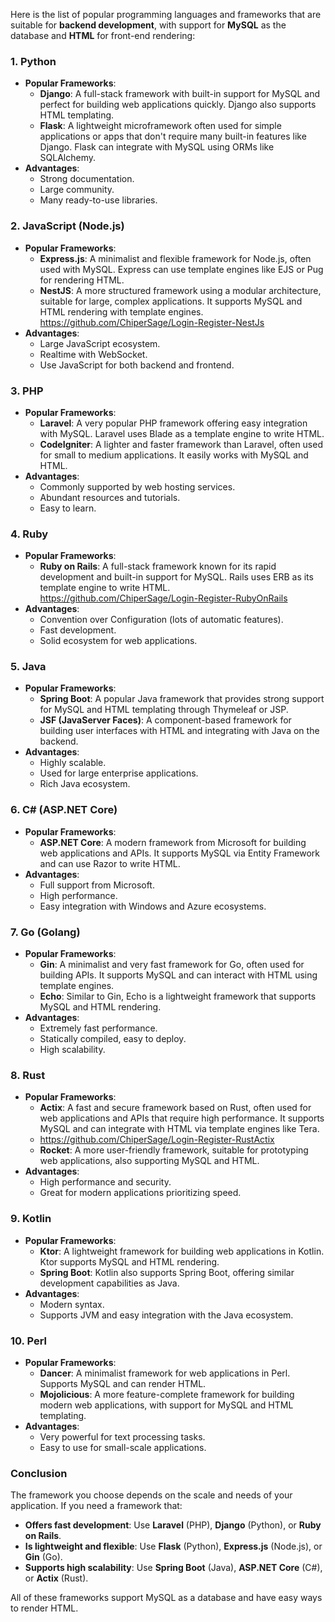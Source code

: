 Here is the list of popular programming languages and frameworks that are suitable for **backend development**, with support for **MySQL** as the database and **HTML** for front-end rendering:

### 1. **Python**
   - **Popular Frameworks**:
     - **Django**: A full-stack framework with built-in support for MySQL and perfect for building web applications quickly. Django also supports HTML templating.
     - **Flask**: A lightweight microframework often used for simple applications or apps that don't require many built-in features like Django. Flask can integrate with MySQL using ORMs like SQLAlchemy.
   - **Advantages**: 
     - Strong documentation.
     - Large community.
     - Many ready-to-use libraries.

### 2. **JavaScript (Node.js)**
   - **Popular Frameworks**:
     - **Express.js**: A minimalist and flexible framework for Node.js, often used with MySQL. Express can use template engines like EJS or Pug for rendering HTML.
     - **NestJS**: A more structured framework using a modular architecture, suitable for large, complex applications. It supports MySQL and HTML rendering with template engines. https://github.com/ChiperSage/Login-Register-NestJs
   - **Advantages**:
     - Large JavaScript ecosystem.
     - Realtime with WebSocket.
     - Use JavaScript for both backend and frontend.

### 3. **PHP**
   - **Popular Frameworks**:
     - **Laravel**: A very popular PHP framework offering easy integration with MySQL. Laravel uses Blade as a template engine to write HTML.
     - **CodeIgniter**: A lighter and faster framework than Laravel, often used for small to medium applications. It easily works with MySQL and HTML.
   - **Advantages**:
     - Commonly supported by web hosting services.
     - Abundant resources and tutorials.
     - Easy to learn.

### 4. **Ruby**
   - **Popular Frameworks**:
     - **Ruby on Rails**: A full-stack framework known for its rapid development and built-in support for MySQL. Rails uses ERB as its template engine to write HTML. https://github.com/ChiperSage/Login-Register-RubyOnRails
   - **Advantages**:
     - Convention over Configuration (lots of automatic features).
     - Fast development.
     - Solid ecosystem for web applications.

### 5. **Java**
   - **Popular Frameworks**:
     - **Spring Boot**: A popular Java framework that provides strong support for MySQL and HTML templating through Thymeleaf or JSP.
     - **JSF (JavaServer Faces)**: A component-based framework for building user interfaces with HTML and integrating with Java on the backend.
   - **Advantages**:
     - Highly scalable.
     - Used for large enterprise applications.
     - Rich Java ecosystem.

### 6. **C# (ASP.NET Core)**
   - **Popular Frameworks**:
     - **ASP.NET Core**: A modern framework from Microsoft for building web applications and APIs. It supports MySQL via Entity Framework and can use Razor to write HTML.
   - **Advantages**:
     - Full support from Microsoft.
     - High performance.
     - Easy integration with Windows and Azure ecosystems.

### 7. **Go (Golang)**
   - **Popular Frameworks**:
     - **Gin**: A minimalist and very fast framework for Go, often used for building APIs. It supports MySQL and can interact with HTML using template engines.
     - **Echo**: Similar to Gin, Echo is a lightweight framework that supports MySQL and HTML rendering.
   - **Advantages**:
     - Extremely fast performance.
     - Statically compiled, easy to deploy.
     - High scalability.

### 8. **Rust**
   - **Popular Frameworks**:
     - **Actix**: A fast and secure framework based on Rust, often used for web applications and APIs that require high performance. It supports MySQL and can integrate with HTML via template engines like Tera.
     - https://github.com/ChiperSage/Login-Register-RustActix
     - **Rocket**: A more user-friendly framework, suitable for prototyping web applications, also supporting MySQL and HTML.
   - **Advantages**:
     - High performance and security.
     - Great for modern applications prioritizing speed.

### 9. **Kotlin**
   - **Popular Frameworks**:
     - **Ktor**: A lightweight framework for building web applications in Kotlin. Ktor supports MySQL and HTML rendering.
     - **Spring Boot**: Kotlin also supports Spring Boot, offering similar development capabilities as Java.
   - **Advantages**:
     - Modern syntax.
     - Supports JVM and easy integration with the Java ecosystem.

### 10. **Perl**
   - **Popular Frameworks**:
     - **Dancer**: A minimalist framework for web applications in Perl. Supports MySQL and can render HTML.
     - **Mojolicious**: A more feature-complete framework for building modern web applications, with support for MySQL and HTML templating.
   - **Advantages**:
     - Very powerful for text processing tasks.
     - Easy to use for small-scale applications.

### Conclusion
The framework you choose depends on the scale and needs of your application. If you need a framework that:
- **Offers fast development**: Use **Laravel** (PHP), **Django** (Python), or **Ruby on Rails**.
- **Is lightweight and flexible**: Use **Flask** (Python), **Express.js** (Node.js), or **Gin** (Go).
- **Supports high scalability**: Use **Spring Boot** (Java), **ASP.NET Core** (C#), or **Actix** (Rust).

All of these frameworks support MySQL as a database and have easy ways to render HTML.
